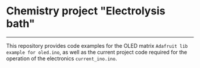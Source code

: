 # Chemistry project "Electrolysis bath"
---
This repository provides code examples for the OLED matrix `Adafruit lib example for oled.ino`, as well as the current project code required for the operation of the electronics `current_ino.ino`.
